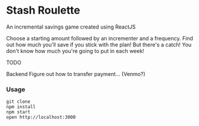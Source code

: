 Stash Roulette
=====================
An incremental savings game created using ReactJS

Choose a starting amount followed by an incrementer and a frequency. Find out how much you'll save if you stick with the plan! But there's a catch! You don't know how much you're going to put in each week!

TODO

Backend
Figure out how to transfer payment... (Venmo?)



### Usage

```
git clone
npm install
npm start
open http://localhost:3000
```

